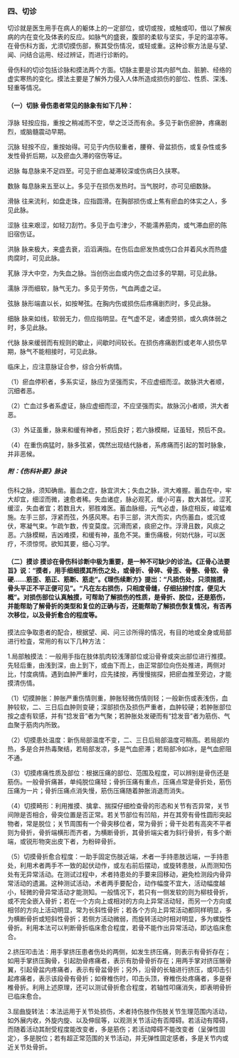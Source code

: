 ### 四、切诊

切诊就是医生用手在病人的躯体上的一定部位，或切或按，或触或叩，借以了解疾病的内在变化及体表的反应。如脉气的盛衰，腹部的柔软与坚实，手足的温凉等。在骨伤科方面，尤须切摸伤部，察其受伤情况，或轻或重。这种诊察方法是与望、闻、问结合运用、经过辨证，而进行诊断的。

骨伤科的切诊包括诊脉和摸法两个方面。切脉主要是诊其内部气血、脏腑、经络的虚实寒热的变化。摸法主要是了解外力侵入人体所造成损伤的部位、性质、深浅、轻重等情况。

#### （一）切脉  骨伤患者常见的脉象有如下几种：

浮脉 轻按应指，重按之稍减而不空，举之泛泛而有余。多见于新伤瘀肿，疼痛剧烈，或脑髓震动早期。

沉脉 轻按不应，重按始得。可见于内伤较重者，腰脊、骨盆损伤，或复杂性或多发性骨折后期，以及瘀血久滞的宿伤等证。

迟脉 每息脉来不足四至。可见于瘀血凝滞较深或伤病日久挟寒。

数脉 每息脉来五至以上。多见于在损伤发热时。当气脱时，亦可见细数脉。

滑脉 往来流利，如盘走珠，应指圆滑。在胸部损伤或上焦有瘀血的体实之人，多见此脉。

涩脉 往来艰涩，如轻刀刮竹。多见于血亏津少，不能濡养筋肉，或气滞血瘀的陈旧宿伤证。

洪脉 脉来极大，来盛去衰，滔滔满指。在伤后血瘀发热或伤口合并着风水而热盛肉腐时，可见此脉。

芤脉 浮大中空，为失血之脉。当创伤出血或内伤之血过多的早期，可见此脉。

濡脉 浮而细软，脉气无力。多见于劳伤，气血两虚之证。

弦脉 脉形端直以长，如按琴弦。在胸内伤或损伤后疼痛剧烈时，多见此脉。

细脉 脉来如线，软弱无力，但应指明显。在气虚不足，诸虚劳损，或久病体弱之时，多见此脉。

代脉 脉来缓弱而有规则的歇止，间歇时间较长。在损伤疼痛剧烈或老年人损伤早期，脉气不能相接时，可见此脉。

临床上，应注意脉证合参，综合分析病情。

（1）瘀血停积者，多系实证，脉应为坚强而实，不应虚细而涩。故脉洪大者顺，沉细者恶。

（2）亡血过多者系虚证，脉应虚细而涩，不应坚强而实。故脉沉小者顺，洪大者恶。

（3）外证虽重，脉来和缓有神者，预后良好；若六脉模糊，证虽轻，预后不良。

（4）在重伤病猛时，脉多弦紧，偶然出现结代脉者，系疼痛而引起的暂时脉象，并非恶候。

##### 附：《伤科补要》脉诀

伤科之脉，须知确凿。蓄血之症，脉宜洪大；失血之脉，洪大难握。蓄血在中，牢大却宜，细涩而微，速愈者稀。失血诸症，脉必观芤，缓小可喜，数大甚忧。涩芤缓涩，失血者宜；若数且大，邪胜难医。蓄血脉细，元气必虚，脉症相反，峻猛难施。左手三部，浮紧而弦，外感风寒。右手三部，洪大而实，内伤蓄血，或沉或伏，寒凝气束。乍疏乍数，传变莫度。沉滑而紧，痰瘀之作。浮滑且数，风痰之恶。六脉模糊，吉凶难摸，和缓有神，虽危不哭。重伤痛极，何妨代脉，可以医疗，不须惊愕。欲知其要，细心习学。

#### （二）摸诊  摸诊在骨伤科诊断中极为重要，是一种不可缺少的诊法。《正骨心法要旨》说：“摸者，用手细细摸其所伤之处，或骨折、骨碎、骨歪、骨整、骨软、骨硬……筋歪、筋正、筋断、筋走”。《理伤续断方》提岀：“凡损伤处，只须揣摸，骨头平正不平正便可见”。“凡在左右损伤，只相度骨缝，仔细拈捺忖度，便见大概”。对损伤部位认真触摸，可帮助了解损伤的性质，是骨折、脱位，还是筋伤，并能帮助了解骨折的类型和复位的正确与否，还能帮助了解损伤恢复情况，有否再次移位，以及骨折愈合的程度等。

摸法应争取患者的配合，根据望、闻、问三诊所得的情况，有目的地或全身或局部进行检査，常用的有以下几种方法：

1.局部触摸法：一般用手指在肢体肌肉较浅薄部位或沿骨脊或突出部位进行推摸。先轻后重，由浅到深，由上到下，或由下而上，由正常部位向伤处推进，两侧对比，忖度病情。遇到血肿严重时，应先揉按，再慢慢揣探，把瘀血推至旁边，才能摸清伤情。

（1）切摸肿胀：肿胀严重伤情则重，肿胀轻微伤情则轻；一般新伤或表浅伤，血肿较软，二、三日后血肿则变硬；深部损伤及损伤严重者，血肿较硬；若肿胀部位按之虚有软感，并有“捻发音”者为气聚；若肿胀处发硬而有“捻发音”者为筋伤、气血聚于筋肉内所致。

（2）切摸患处温度：新伤局部温度不变，二、三日后局部温度可稍高。若局部灼热，多是合并热毒聚结，若局部发凉，多是气血瘀滞；若局部冷如冰，是气血瘀阻不通。

（3）切摸疼痛性质及部位：根据压痛的部位、范围及程度，可以辨别是骨伤还是筋伤。一般骨折痛甚，单纯脱位痛轻；骨折压痛有重点，压痛点常是骨折处，筋伤压痛为一片；骨折压痛点消失慢，筋伤压痛随着肿胀消退而消失。

（4）切摸畸形：利用推摸、擒拿、揣探仔细检查骨的形态和关节有否异常，关节间隙是否相合，骨突位置是否正常。若关节部位有凹陷，并在其旁有骨性圆形突起物者，常是脱位；关节周围有一个骨突移位者，常为骨折；骨干处若有高突不平者则为骨折，骨折端横形而齐者，为横断骨折，其骨折端尖者为斜行骨折，有多个断端，或锐形物突出皮下者，为粉碎骨折。

（5）切摸骨折愈合程度：一助手固定伤肢近端，术者一手持患肢远端，一手持患处，利用术者两手不一致的起伏动作，或左右前后摆动，或旋转患肢，从而测知伤处有无异常活动。在测试过程中，术者持患处的手要来回移动，避免检测段内骨异常活动的遗漏。这种测试活动，术者两手要配合，动作幅度不宜大，活动幅度越小，轻微的骨异常活动才能测知。一般情况下，若只有一侧发软的则为柳枝骨折，或不完全嵌入骨折；若在一个方向上或相对的方向上异常活动轻，而另一个方向或相邻的方向上活动明显，常为长斜性骨折；若各个方向上异常活动都同样明显，多为横断骨折或短斜性骨折；若侧方活动微弱，而旋转活动时相对明显，多为螺旋性骨折。利用本法可以判断骨折临床愈合程度，若骨不能作出异常活动，即达临床愈合。

2.挤压叩击法：用手掌挤压患者伤处的两侧，如发生挤压痛，则表示有骨折存在；如用手掌挤压胸骨，引起肋骨疼痛者，表示有肋骨骨折存在；用两手掌对挤压髂骨翼，引起骨盆内疼痛者，表示有骨盆骨折；另外，沿骨的长轴进行挤压，或叩击引起疼痛者，表示该段骨有骨折；如脊椎伤时，叩击头顶，脊椎伤处疼痛者，多是脊椎骨折。利用上述原理，还可以测试骨折愈合程度，若轴性叩痛消失，即表明骨折已临床愈合。

3.屈曲旋转法：本法运用于关节处损伤，术者持伤肢作伤肢关节生理范围内活动，如外展内收，外旋内旋、以及伸屈等，以观测关节活动有否障碍。若活动有障碍，而随着活动其耐受程度能改变者，多是筋伤；若活动障碍不能改变者（呈弹性固定〉，多是脱位；若有超正常范围的关节活动，并无弹性固定感者，多是关节内或近关节处骨折。
